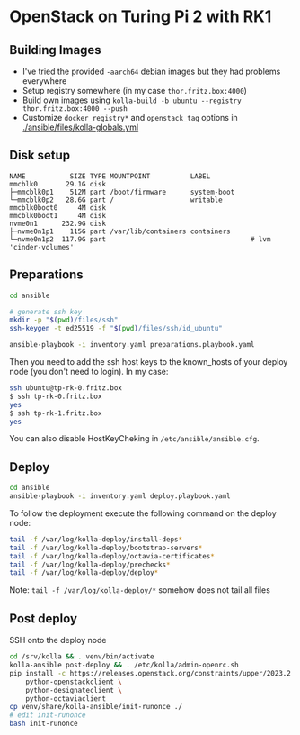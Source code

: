 # OpenStack on Turing Pi 2 with RK1

## Building Images

- I've tried the provided `-aarch64` debian images but they had problems everywhere
- Setup registry somewhere (in my case `thor.fritz.box:4000`)
- Build own images using `kolla-build -b ubuntu --registry thor.fritz.box:4000 --push`
- Customize `docker_registry*` and `openstack_tag` options in [./ansible/files/kolla-globals.yml](./ansible/files/kolla-globals.yml)

## Disk setup

```
NAME           SIZE TYPE MOUNTPOINT          LABEL
mmcblk0       29.1G disk                     
├─mmcblk0p1    512M part /boot/firmware      system-boot
└─mmcblk0p2   28.6G part /                   writable
mmcblk0boot0     4M disk                 
mmcblk0boot1     4M disk                 
nvme0n1      232.9G disk                 
├─nvme0n1p1    115G part /var/lib/containers containers
└─nvme0n1p2  117.9G part                                    # lvm 'cinder-volumes'
```

## Preparations

```sh
cd ansible

# generate ssh key
mkdir -p "$(pwd)/files/ssh"
ssh-keygen -t ed25519 -f "$(pwd)/files/ssh/id_ubuntu"

ansible-playbook -i inventory.yaml preparations.playbook.yaml
```

Then you need to add the ssh host keys to the known_hosts of your deploy node (you don't need to login).
In my case:

```sh
ssh ubuntu@tp-rk-0.fritz.box
$ ssh tp-rk-0.fritz.box
yes
$ ssh tp-rk-1.fritz.box
yes
```

You can also disable HostKeyCheking in `/etc/ansible/ansible.cfg`.

## Deploy

```sh
cd ansible
ansible-playbook -i inventory.yaml deploy.playbook.yaml
```

To follow the deployment execute the following command on the deploy node:

```sh
tail -f /var/log/kolla-deploy/install-deps*
tail -f /var/log/kolla-deploy/bootstrap-servers*
tail -f /var/log/kolla-deploy/octavia-certificates*
tail -f /var/log/kolla-deploy/prechecks*
tail -f /var/log/kolla-deploy/deploy*
```

Note: `tail -f /var/log/kolla-deploy/*` somehow does not tail all files

## Post deploy

SSH onto the deploy node

```sh
cd /srv/kolla && . venv/bin/activate
kolla-ansible post-deploy && . /etc/kolla/admin-openrc.sh
pip install -c https://releases.openstack.org/constraints/upper/2023.2 \
    python-openstackclient \
    python-designateclient \
    python-octaviaclient
cp venv/share/kolla-ansible/init-runonce ./
# edit init-runonce
bash init-runonce
```

